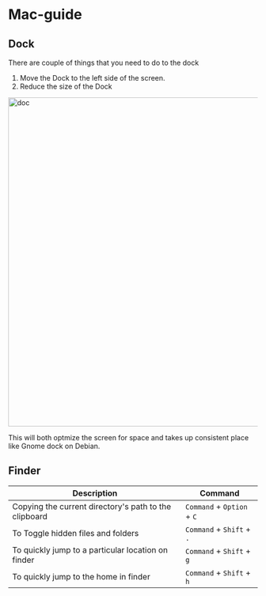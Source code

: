 # Mac-guide

## Dock

There are couple of things that you need to do to the dock

1. Move the Dock to the left side of the screen. 
2. Reduce the size of the Dock

<img width="666" alt="doc" src="https://user-images.githubusercontent.com/1156953/53544929-cd09c180-3b4d-11e9-81c3-864436fccaa9.png">


This will both optmize the screen for space and takes up consistent place like Gnome dock on Debian. 

## Finder

| Description | Command|
|-------------|---------
|Copying the current directory's path to the clipboard| `Command` + `Option` + `C`|  
|To Toggle hidden files and folders| `Command` + `Shift` + `.`|  
|To quickly jump to a particular location on finder| `Command` + `Shift` + `g`|  
|To quickly jump to the home in finder| `Command` + `Shift` + `h`|  
